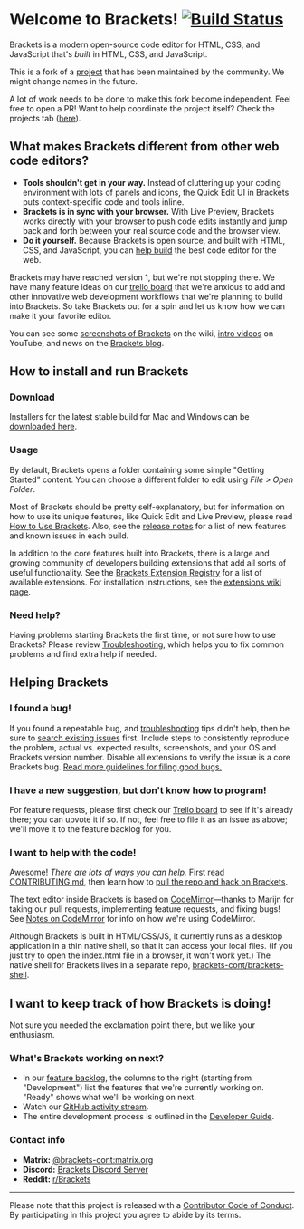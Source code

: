 # Welcome to Brackets! [![Build Status](https://travis-ci.org/brackets-cont/brackets.svg?branch=master)](https://travis-ci.org/brackets-cont/brackets)

Brackets is a modern open-source code editor for HTML, CSS, and JavaScript that's *built* in HTML, CSS, and JavaScript.

This is a fork of a [project](https://github.com/brackets-cont/brackets) that has been maintained by the community. We might change names in the future.

A lot of work needs to be done to make this fork become independent. Feel free to open a PR! Want to help coordinate the project itself? Check the projects tab ([here](https://github.com/brackets-cont/brackets/projects)).

## What makes Brackets different from other web code editors?

* **Tools shouldn't get in your way.** Instead of cluttering up your coding environment with lots of panels and icons, the Quick Edit UI in Brackets puts context-specific code and tools inline.
* **Brackets is in sync with your browser.** With Live Preview, Brackets works directly with your browser to push code edits instantly and jump back and forth between your real source code and the browser view.
* **Do it yourself.** Because Brackets is open source, and built with HTML, CSS, and JavaScript, you can [help build](https://github.com/brackets-cont/brackets/blob/master/CONTRIBUTING.md) the best code editor for the web.

Brackets may have reached version 1, but we're not stopping there. We have many feature ideas on our [trello board](http://bit.ly/BracketsTrelloBoard) that we're anxious to add and other innovative web development workflows that we're planning to build into Brackets. So take Brackets out for a spin and let us know how we can make it your favorite editor.

You can see some [screenshots of Brackets](https://github.com/brackets-cont/brackets/wiki/Brackets-Screenshots) on the wiki, [intro videos](http://www.youtube.com/user/CodeBrackets) on YouTube, and news on the [Brackets blog](http://blog.brackets.io/).

## How to install and run Brackets

### Download

Installers for the latest stable build for Mac and Windows can be [downloaded here](https://brackets-cont.github.io/).

### Usage

By default, Brackets opens a folder containing some simple "Getting Started" content. You can choose a different folder to edit using *File > Open Folder*.

Most of Brackets should be pretty self-explanatory, but for information on how to use its unique features, like Quick Edit and Live Preview, please read [How to Use Brackets](http://github.com/brackets-cont/brackets/wiki/How-to-Use-Brackets). Also, see the [release notes](http://github.com/brackets-cont/brackets/wiki/Release-Notes) for a list of new features and known issues in each build.

In addition to the core features built into Brackets, there is a large and growing community of developers building extensions that add all sorts of useful functionality. See the [Brackets Extension Registry](https://registry.brackets.io/) for a list of available extensions. For installation instructions, see the [extensions wiki page](https://github.com/brackets-cont/brackets/wiki/Brackets-Extensions).

### Need help?

Having problems starting Brackets the first time, or not sure how to use Brackets? Please review [Troubleshooting](https://github.com/brackets-cont/brackets/wiki/Troubleshooting), which helps you to fix common problems and find extra help if needed.

## Helping Brackets

### I found a bug!

If you found a repeatable bug, and [troubleshooting](https://github.com/brackets-cont/brackets/wiki/Troubleshooting) tips didn't help, then be sure to [search existing issues](https://github.com/brackets-cont/brackets/issues) first. Include steps to consistently reproduce the problem, actual vs. expected results, screenshots, and your OS and Brackets version number. Disable all extensions to verify the issue is a core Brackets bug. [Read more guidelines for filing good bugs.](https://github.com/brackets-cont/brackets/wiki/How-to-Report-an-Issue)

### I have a new suggestion, but don't know how to program!

For feature requests, please first check our [Trello board](http://bit.ly/BracketsBacklog) to see if it's already there; you can upvote it if so. If not, feel free to file it as an issue as above; we'll move it to the feature backlog for you.

### I want to help with the code!

Awesome! _There are lots of ways you can help._ First read [CONTRIBUTING.md](https://github.com/brackets-cont/brackets/blob/master/CONTRIBUTING.md), then learn how to [pull the repo and hack on Brackets](https://github.com/brackets-cont/brackets/wiki/How-to-Hack-on-Brackets).

The text editor inside Brackets is based on [CodeMirror](http://github.com/codemirror/CodeMirror)—thanks to Marijn for taking our pull requests, implementing feature requests, and fixing bugs! See [Notes on CodeMirror](https://github.com/brackets-cont/brackets/wiki/Notes-on-CodeMirror) for info on how we're using CodeMirror.

Although Brackets is built in HTML/CSS/JS, it currently runs as a desktop application in a thin native shell, so that it can access your local files. (If you just try to open the index.html file in a browser, it won't work yet.) The native shell for Brackets lives in a separate repo, [brackets-cont/brackets-shell](https://github.com/brackets-cont/brackets-shell/).

## I want to keep track of how Brackets is doing!

Not sure you needed the exclamation point there, but we like your enthusiasm.

### What's Brackets working on next?

* In our [feature backlog](http://bit.ly/BracketsBacklog), the columns to the right (starting from "Development") list the features that we're currently working on. "Ready" shows what we'll be working on next.
* Watch our [GitHub activity stream](https://github.com/brackets-cont/brackets/pulse).
* The entire development process is outlined in the [Developer Guide](https://github.com/brackets-cont/brackets/wiki/Brackets-Developers-Guide).

### Contact info

* **Matrix:** [@brackets-cont:matrix.org](https://matrix.to/#/#brackets-cont:matrix.org)
* **Discord:** [Brackets Discord Server](https://discord.gg/rBpTBPttca)
* **Reddit:** [r/Brackets](https://www.reddit.com/r/brackets/)

---

Please note that this project is released with a [Contributor Code of Conduct](https://github.com/brackets-cont/brackets/blob/master/CODE_OF_CONDUCT.md). By participating in this project you agree to abide by its terms.
